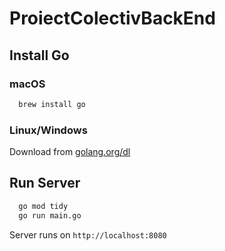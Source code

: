 # ProiectColectivBackEnd

## Install Go

### macOS
```bash
  brew install go
```

### Linux/Windows
Download from [golang.org/dl](https://golang.org/dl/)

## Run Server

```bash
  go mod tidy
  go run main.go
```

Server runs on `http://localhost:8080`